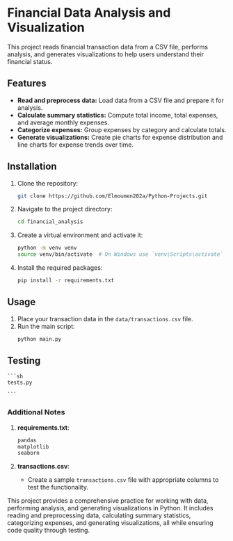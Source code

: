 # Financial Data Analysis and Visualization

This project reads financial transaction data from a CSV file, performs analysis, and generates visualizations to help users understand their financial status.

## Features

- **Read and preprocess data:** Load data from a CSV file and prepare it for analysis.
- **Calculate summary statistics:** Compute total income, total expenses, and average monthly expenses.
- **Categorize expenses:** Group expenses by category and calculate totals.
- **Generate visualizations:** Create pie charts for expense distribution and line charts for expense trends over time.

## Installation

1. Clone the repository:
    ```sh
    git clone https://github.com/Elmoumen202a/Python-Projects.git

    ```
2. Navigate to the project directory:
    ```sh
    cd financial_analysis
    ```
3. Create a virtual environment and activate it:
    ```sh
    python -m venv venv
    source venv/bin/activate  # On Windows use `venv\Scripts\activate`
    ```
4. Install the required packages:
    ```sh
    pip install -r requirements.txt
    ```

## Usage

1. Place your transaction data in the `data/transactions.csv` file.
2. Run the main script:
    ```sh
    python main.py
    ```

## Testing
    ```sh
    tests.py

    ```

### Additional Notes

1. **requirements.txt**:
    ```txt
    pandas
    matplotlib
    seaborn
    ```

2. **transactions.csv**:
    - Create a sample `transactions.csv` file with appropriate columns to test the functionality.

This project provides a comprehensive practice for working with data, performing analysis, and generating visualizations in Python. It includes reading and preprocessing data, calculating summary statistics, categorizing expenses, and generating visualizations, all while ensuring code quality through testing.

